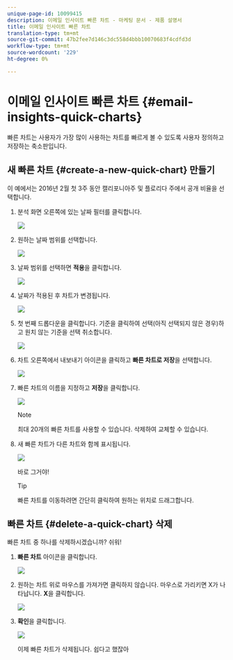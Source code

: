 ```yaml
---
unique-page-id: 10099415
description: 이메일 인사이트 빠른 차트 - 마케팅 문서 - 제품 설명서
title: 이메일 인사이트 빠른 차트
translation-type: tm+mt
source-git-commit: 47b2fee7d146c3dc558d4bbb10070683f4cdfd3d
workflow-type: tm+mt
source-wordcount: '229'
ht-degree: 0%

---
```



# 이메일 인사이트 빠른 차트 {#email-insights-quick-charts}

빠른 차트는 사용자가 가장 많이 사용하는 차트를 빠르게 볼 수 있도록 사용자 정의하고 저장하는 축소판입니다.

## 새 빠른 차트 {#create-a-new-quick-chart} 만들기

이 예에서는 2016년 2월 첫 3주 동안 캘리포니아주 및 플로리다 주에서 공개 비율을 선택합니다.

1. 분석 화면 오른쪽에 있는 날짜 필터를 클릭합니다.

   ![](assets/one-1.png)

1. 원하는 날짜 범위를 선택합니다.

   ![](assets/two-2.png)

1. 날짜 범위를 선택하면 **적용**&#x200B;을 클릭합니다.

   ![](assets/three-2.png)

1. 날짜가 적용된 후 차트가 변경됩니다.

   ![](assets/four.png)

1. 첫 번째 드롭다운을 클릭합니다. 기준을 클릭하여 선택(아직 선택되지 않은 경우)하고 원치 않는 기준을 선택 취소합니다.

   ![](assets/5.png)

1. 차트 오른쪽에서 내보내기 아이콘을 클릭하고 **빠른 차트로 저장**&#x200B;을 선택합니다.

   ![](assets/six.png)

1. 빠른 차트의 이름을 지정하고 **저장**&#x200B;을 클릭합니다.

   ![](assets/seven.png)

   >[!NOTE]
   >
   >최대 20개의 빠른 차트를 사용할 수 있습니다. 삭제하여 교체할 수 있습니다.

1. 새 빠른 차트가 다른 차트와 함께 표시됩니다.

   ![](assets/8.png)

   바로 그거야!

   >[!TIP]
   >
   >빠른 차트를 이동하려면 간단히 클릭하여 원하는 위치로 드래그합니다.

## 빠른 차트 {#delete-a-quick-chart} 삭제

빠른 차트 중 하나를 삭제하시겠습니까? 쉬워!

1. **빠른 차트** 아이콘을 클릭합니다.

   ![](assets/nine.png)

1. 원하는 차트 위로 마우스를 가져가면 클릭하지 않습니다. 마우스로 가리키면 X가 나타납니다. **X**&#x200B;을 클릭합니다.

   ![](assets/ten.png)

1. **확인**&#x200B;을 클릭합니다.

   ![](assets/eleven.png)

   이제 빠른 차트가 삭제됩니다. 쉽다고 했잖아

